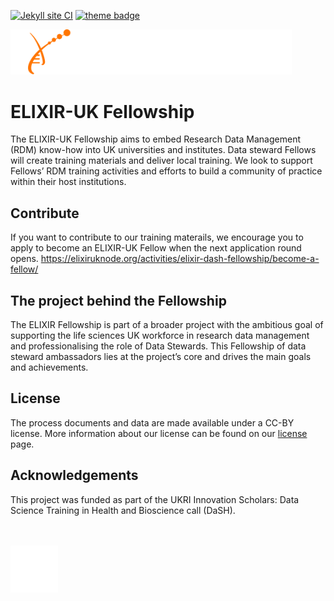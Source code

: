 [![Jekyll site CI](https://github.com/elixir-europe/rdmkit/workflows/Jekyll%20site%20CI/badge.svg)](https://github.com/elixir-europe/rdmkit/actions?query=workflow%3A%22Jekyll+site+CI%22) [![theme badge](https://img.shields.io/badge/ELIXIR%20toolkit%20theme-jekyll-blue?color=0d6efd)](https://github.com/ELIXIR-Belgium/elixir-toolkit-theme)

<img src="/assets/img/main_logo.png" alt="ELXIR-UK Fellowship logo" width="450"/>


# ELIXIR-UK Fellowship
The ELIXIR-UK Fellowship aims to embed Research Data Management (RDM) know-how into UK universities and institutes. Data steward Fellows will create training materials and deliver local training. We look to support Fellows’ RDM training activities and efforts to build a community of practice within their host institutions. 


## Contribute
If you want to contribute to our training materails, we encourage you to apply to become an ELIXIR-UK Fellow when the next application round opens.
https://elixiruknode.org/activities/elixir-dash-fellowship/become-a-fellow/


## The project behind the Fellowship

The ELIXIR Fellowship is part of a broader project with the ambitious goal of supporting the life sciences UK workforce in research data management and professionalising the role of Data Stewards.
This Fellowship of data steward ambassadors lies at the project’s core and drives the main goals and achievements.


## License

The process documents and data are made available under a CC-BY license. More information about our license can be found on our [license](LICENSE) page.

## Acknowledgements

This project was funded as part of the UKRI Innovation Scholars: Data Science Training in Health and Bioscience call (DaSH).

<br>
<br>
<img src="/assets/img/UKRI_logo.svg" width="15%">
